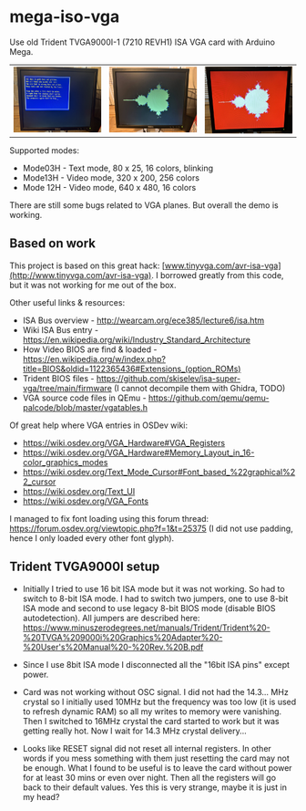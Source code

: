 # mega-iso-vga

Use old Trident TVGA9000I-1 (7210 REVH1) ISA VGA card with Arduino Mega.

<table>
    <tr>
        <td>
            <img src="./pics/demo_text.jpg" width="256" />
        </td>
        <td>
            <img src="./pics/demo_low.jpg" width="256" />
        </td>
        <td>
            <img src="./pics/demo_hi.jpeg" width="256" />
        </td>
    </tr>
</table>

Supported modes:

* Mode03H - Text mode, 80 x 25, 16 colors, blinking
* Mode13H - Video mode, 320 x 200, 256 colors
* Mode 12H - Video mode, 640 x 480, 16 colors

There are still some bugs related to VGA planes. But overall the demo is working.

## Based on work

This project is based on this great hack: [www.tinyvga.com/avr-isa-vga](http://www.tinyvga.com/avr-isa-vga).
I borrowed greatly from this code, but it was not working for me out of the box.

Other useful links & resources:

* ISA Bus overview - http://wearcam.org/ece385/lecture6/isa.htm
* Wiki ISA Bus entry - https://en.wikipedia.org/wiki/Industry_Standard_Architecture
* How Video BIOS are find & loaded - https://en.wikipedia.org/w/index.php?title=BIOS&oldid=1122365436#Extensions_(option_ROMs)
* Trident BIOS files - https://github.com/skiselev/isa-super-vga/tree/main/firmware (I cannot decompile them with Ghidra, TODO)
* VGA source code files in QEmu - https://github.com/qemu/qemu-palcode/blob/master/vgatables.h

Of great help where VGA entries in OSDev wiki:
* https://wiki.osdev.org/VGA_Hardware#VGA_Registers
* https://wiki.osdev.org/VGA_Hardware#Memory_Layout_in_16-color_graphics_modes
* https://wiki.osdev.org/Text_Mode_Cursor#Font_based_%22graphical%22_cursor
* https://wiki.osdev.org/Text_UI
* https://wiki.osdev.org/VGA_Fonts

I managed to fix font loading using this forum thread: https://forum.osdev.org/viewtopic.php?f=1&t=25375
(I did not use padding, hence I only loaded every other font glyph).

## Trident TVGA9000I setup

* Initially I tried to use 16 bit ISA mode but it was not working. So had to switch to 8-bit ISA mode.
 I had to switch two jumpers, one to use 8-bit ISA mode and second to use legacy 8-bit BIOS mode (disable BIOS autodetection).
 All jumpers are described here: https://www.minuszerodegrees.net/manuals/Trident/Trident%20-%20TVGA%209000i%20Graphics%20Adapter%20-%20User's%20Manual%20-%20Rev.%20B.pdf

* Since I use 8bit ISA mode I disconnected all the "16bit ISA pins" except power.

* Card was not working without OSC signal. I did not had the 14.3... MHz crystal so I initially used 10MHz but the frequency was too low (it is used to refresh dynamic RAM) so
all my writes to memory were vanishing. Then I switched to 16MHz crystal the card started to work but it was getting really hot. Now I wait for 14.3 MHz crystal delivery...

* Looks like RESET signal did not reset all internal registers. In other words if you mess something with them just resetting the card may not be enough.
What I found to be useful is to leave the card without power for at least 30 mins or even over night. Then all the registers will go back to their default values.
Yes this is very strange, maybe it is just in my head?

